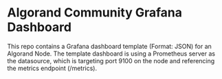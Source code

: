 # Algorand Community Grafana Dashboard

This repo contains a Grafana dashboard template (Format: JSON) for an Algorand Node.
The template dashboard is using a Prometheus server as the datasource, which is targeting port 9100 on the node and referencing the metrics endpoint (/metrics).

